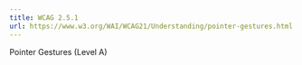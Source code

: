 ```yaml
---
title: WCAG 2.5.1
url: https://www.w3.org/WAI/WCAG21/Understanding/pointer-gestures.html
---
```

Pointer Gestures (Level A)